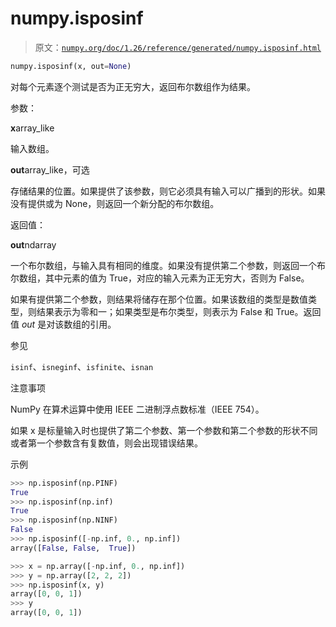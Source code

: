 # numpy.isposinf

> 原文：[`numpy.org/doc/1.26/reference/generated/numpy.isposinf.html`](https://numpy.org/doc/1.26/reference/generated/numpy.isposinf.html)

```py
numpy.isposinf(x, out=None)
```

对每个元素逐个测试是否为正无穷大，返回布尔数组作为结果。

参数：

**x**array_like

输入数组。

**out**array_like，可选

存储结果的位置。如果提供了该参数，则它必须具有输入可以广播到的形状。如果没有提供或为 None，则返回一个新分配的布尔数组。

返回值：

**out**ndarray

一个布尔数组，与输入具有相同的维度。如果没有提供第二个参数，则返回一个布尔数组，其中元素的值为 True，对应的输入元素为正无穷大，否则为 False。

如果有提供第二个参数，则结果将储存在那个位置。如果该数组的类型是数值类型，则结果表示为零和一；如果类型是布尔类型，则表示为 False 和 True。返回值 *out* 是对该数组的引用。

参见

`isinf`、`isneginf`、`isfinite`、`isnan`

注意事项

NumPy 在算术运算中使用 IEEE 二进制浮点数标准（IEEE 754）。

如果 x 是标量输入时也提供了第二个参数、第一个参数和第二个参数的形状不同或者第一个参数含有复数值，则会出现错误结果。

示例

```py
>>> np.isposinf(np.PINF)
True
>>> np.isposinf(np.inf)
True
>>> np.isposinf(np.NINF)
False
>>> np.isposinf([-np.inf, 0., np.inf])
array([False, False,  True]) 
```

```py
>>> x = np.array([-np.inf, 0., np.inf])
>>> y = np.array([2, 2, 2])
>>> np.isposinf(x, y)
array([0, 0, 1])
>>> y
array([0, 0, 1]) 
```
